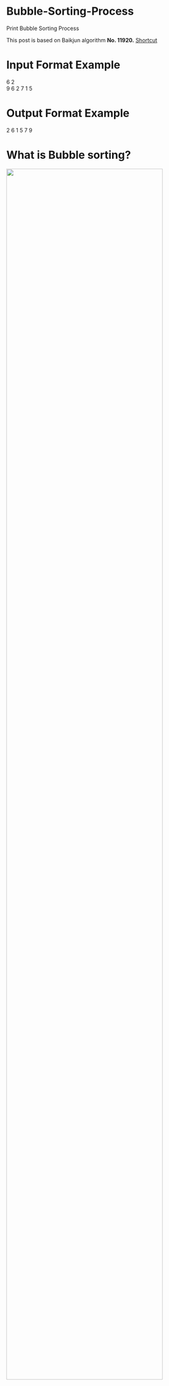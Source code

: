 # Bubble-Sorting-Process
Print Bubble Sorting Process

This post is based on Baikjun algorithm **No. 11920.** [Shortcut](https://www.acmicpc.net/problem/11920)  
  
# Input Format Example  
  6 2  
  9 6 2 7 1 5  
    
# Output Format Example  
  2 6 1 5 7 9  
    
# What is Bubble sorting?  
<img src="https://gmlwjd9405.github.io/images/algorithm-bubble-sort/bubble-sort.png" width="90%"></img>  
[Reference](https://gmlwjd9405.github.io/2018/05/06/algorithm-bubble-sort.html)


# Concepts used in writing code
## priority queue 
1. Use ```#include <queue>``` library
2. By default, it is sorted in descending order.
3. If you want to use ascending order, use the following:  
```#include <queue>```  
```#include <functional>```  
```std::priority_queue<int, std::vector<int>, std::greater<int>> q;```  
The above example is an example of ascending alignment to one int-type factor.    

4. Function  
  ```push()``` : Insert Factor in Queue  
  ```empty()``` : Check if the queue is empty (true if empty)  
  ```top()``` : Return the first element of the queue.  
  ```size()``` : Return size of queue  
